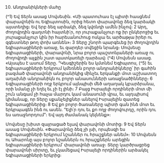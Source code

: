 
10. Անդրանիկների մահը

(^1) Եվ Տերն ասաց Մովսեսին. «Մի պատուհաս էլ պիտի հասցնեմ փարավոնին ու Եգիպտոսին, որից հետո փարավոնը
ձեզ կարձակի այստեղից։ Եվ երբ ձեզ արձակի, ձեզ կվռնդի ամեն ինչով։ 2 Արդ, ժողովրդին գաղտնի հայտնի՛ր, որ
յուրաքանչյուր ոք իր ընկերոջից եւ յուրաքանչյուր կին իր հարեւանուհուց ոսկյա եւ արծաթյա իրեր ու զգեստներ թող փոխ
առնեն»։ 3 Տերը շնորհ պարգեւեց իր ժողովրդին եգիպտացիների առաջ, եւ զարդեր տվեցին նրանց։ Մովսեսը
եգիպտացիների, փարավոնի, նրա բոլոր պաշտոնյաների առաջ ու ժողովրդի աչքին շատ պատկառելի դարձավ։
(^4) Մովսեսն ասաց. «Այսպես է ասում Տերը. “Կեսգիշերին ես կմտնեմ Եգիպտոս, (^5) եւ եգիպտացիների երկրում կմեռնեն
բոլոր անդրանիկները՝ իր գահին բազմած փարավոնի անդրանիկից մինչեւ երկանքի մոտ աշխատող աղախնի
անդրանիկն ու բոլոր անասունների առաջնածինները։ 6 Եգիպտացիների ողջ երկրում այնպիսի մեծ աղաղակ
կբարձրանա, որի նմանը չի եղել եւ չի էլ լինի։ 7 Բայց Իսրայելի որդիների մոտ մի շուն անգամ չի հաչա մարդու կամ
անասունի վրա, եւ այդպիսով կիմանաք, որ Տերը սքանչելիքներ անելով Իսրայելին զատեց եգիպտացիներից։ 8 Եվ քո
բոլոր ծառաները պիտի գան ինձ մոտ եւ երկրպագեն ինձ ու ասեն. “Ելի՛ր դու եւ քո ողջ ժողովուրդը, որին դու ես
առաջնորդում”։ Եվ այդ ժամանակ կելնենք»։


Մովսեսը խիստ զայրացած ելավ փարավոնի մոտից։ 9 Եվ Տերն ասաց Մովսեսին. «Փարավոնը ձեզ չի լսի, որպեսզի
ես եգիպտացիների երկրում նշաններ ու հրաշքներ անեմ»։ 10 Մովսեսն ու Ահարոնը այս բոլոր նշաններն ու հրաշքներն
արեցին եգիպտացիների երկրում՝ փարավոնի առաջ։ Տերը կարծրացրեց փարավոնի սիրտը, եւ չկամեցավ Իսրայելի
որդիներին արձակել եգիպտացիների երկրից։
